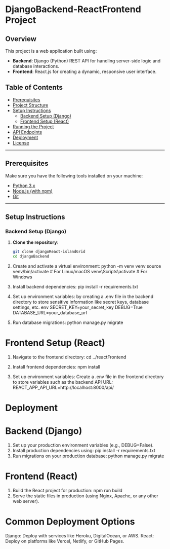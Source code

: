 # DjangoBackend-ReactFrontend Project

## Overview

This project is a web application built using:
- **Backend**: Django (Python) REST API for handling server-side logic and database interactions.
- **Frontend**: React.js for creating a dynamic, responsive user interface.
  
## Table of Contents

- [Prerequisites](#prerequisites)
- [Project Structure](#project-structure)
- [Setup Instructions](#setup-instructions)
  - [Backend Setup (Django)](#backend-setup-django)
  - [Frontend Setup (React)](#frontend-setup-react)
- [Running the Project](#running-the-project)
- [API Endpoints](#api-endpoints)
- [Deployment](#deployment)
- [License](#license)

---

## Prerequisites

Make sure you have the following tools installed on your machine:

- [Python 3.x](https://www.python.org/downloads/)
- [Node.js (with npm)](https://nodejs.org/)
- [Git](https://git-scm.com/)

---

## Setup Instructions

### Backend Setup (Django)

1. **Clone the repository**:
   ```bash
   git clone djangoReact-islandGrid
   cd djangoBackend

2. Create and activate a virtual environment:
python -m venv venv
source venv/bin/activate  # For Linux/macOS
venv\Scripts\activate     # For Windows

3. Install backend dependencies:
pip install -r requirements.txt

4. Set up environment variables: 
by creating a .env file in the backend directory to store sensitive information like secret keys, database settings, etc.
env
SECRET_KEY=your_secret_key
DEBUG=True
DATABASE_URL=your_database_url

5. Run database migrations:
python manage.py migrate


# Frontend Setup (React)
1. Navigate to the frontend directory:
cd ../reactFrontend

2. Install frontend dependencies:
npm install

3. Set up environment variables:
Create a .env file in the frontend directory to store variables such as the backend API URL:
REACT_APP_API_URL=http://localhost:8000/api/


# Deployment
# Backend (Django)
1. Set up your production environment variables (e.g., DEBUG=False).
2. Install production dependencies using:
pip install -r requirements.txt
3. Run migrations on your production database:
python manage.py migrate


# Frontend (React)
1. Build the React project for production:
npm run build
2. Serve the static files in production (using Nginx, Apache, or any other web server).


# Common Deployment Options
Django: Deploy with services like Heroku, DigitalOcean, or AWS.
React: Deploy on platforms like Vercel, Netlify, or GitHub Pages.
